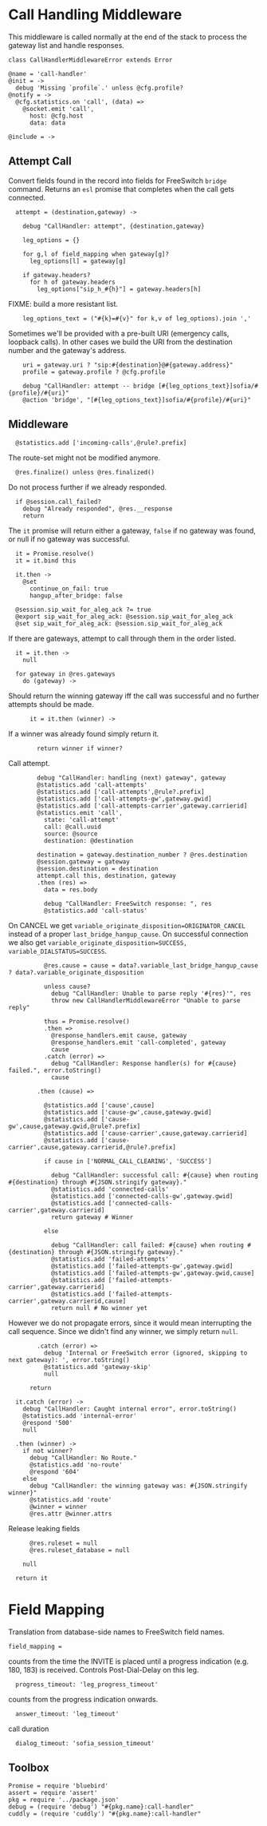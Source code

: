 Call Handling Middleware
========================

This middleware is called normally at the end of the stack to process the gateway list and handle responses.

    class CallHandlerMiddlewareError extends Error

    @name = 'call-handler'
    @init = ->
      debug 'Missing `profile`.' unless @cfg.profile?
    @notify = ->
      @cfg.statistics.on 'call', (data) =>
        @socket.emit 'call',
          host: @cfg.host
          data: data

    @include = ->

Attempt Call
------------

Convert fields found in the record into fields for FreeSwitch `bridge` command.
Returns an `esl` promise that completes when the call gets connected.

      attempt = (destination,gateway) ->

        debug "CallHandler: attempt", {destination,gateway}

        leg_options = {}

        for g,l of field_mapping when gateway[g]?
          leg_options[l] = gateway[g]

        if gateway.headers?
          for h of gateway.headers
            leg_options["sip_h_#{h}"] = gateway.headers[h]

FIXME: build a more resistant list.

        leg_options_text = ("#{k}=#{v}" for k,v of leg_options).join ','

Sometimes we'll be provided with a pre-built URI (emergency calls, loopback calls). In other cases we build the URI from the destination number and the gateway's address.

        uri = gateway.uri ? "sip:#{destination}@#{gateway.address}"
        profile = gateway.profile ? @cfg.profile

        debug "CallHandler: attempt -- bridge [#{leg_options_text}]sofia/#{profile}/#{uri}"
        @action 'bridge', "[#{leg_options_text}]sofia/#{profile}/#{uri}"

Middleware
----------

      @statistics.add ['incoming-calls',@rule?.prefix]

The route-set might not be modified anymore.

      @res.finalize() unless @res.finalized()

Do not process further if we already responded.

      if @session.call_failed?
        debug "Already responded", @res.__response
        return

The `it` promise will return either a gateway, `false` if no gateway was found, or null if no gateway was successful.

      it = Promise.resolve()
      it = it.bind this

      it.then ->
        @set
          continue_on_fail: true
          hangup_after_bridge: false

      @session.sip_wait_for_aleg_ack ?= true
      @export sip_wait_for_aleg_ack: @session.sip_wait_for_aleg_ack
      @set sip_wait_for_aleg_ack: @session.sip_wait_for_aleg_ack

If there are gateways, attempt to call through them in the order listed.

      it = it.then ->
        null

      for gateway in @res.gateways
        do (gateway) ->

Should return the winning gateway iff the call was successful and no further attempts should be made.

          it = it.then (winner) ->

If a winner was already found simply return it.

            return winner if winner?

Call attempt.

            debug "CallHandler: handling (next) gateway", gateway
            @statistics.add 'call-attempts'
            @statistics.add ['call-attempts',@rule?.prefix]
            @statistics.add ['call-attempts-gw',gateway.gwid]
            @statistics.add ['call-attempts-carrier',gateway.carrierid]
            @statistics.emit 'call',
              state: 'call-attempt'
              call: @call.uuid
              source: @source
              destination: @destination

            destination = gateway.destination_number ? @res.destination
            @session.gateway = gateway
            @session.destination = destination
            attempt.call this, destination, gateway
            .then (res) =>
              data = res.body

              debug "CallHandler: FreeSwitch response: ", res
              @statistics.add 'call-status'

On CANCEL we get `variable_originate_disposition=ORIGINATOR_CANCEL` instead of a proper `last_bridge_hangup_cause`.
On successful connection we also get `variable_originate_disposition=SUCCESS, variable_DIALSTATUS=SUCCESS`.

              @res.cause = cause = data?.variable_last_bridge_hangup_cause ? data?.variable_originate_disposition

              unless cause?
                debug "CallHandler: Unable to parse reply '#{res}'", res
                throw new CallHandlerMiddlewareError "Unable to parse reply"

              thus = Promise.resolve()
              .then =>
                @response_handlers.emit cause, gateway
                @response_handlers.emit 'call-completed', gateway
                cause
              .catch (error) =>
                debug "CallHandler: Response handler(s) for #{cause} failed.", error.toString()
                cause

            .then (cause) =>

              @statistics.add ['cause',cause]
              @statistics.add ['cause-gw',cause,gateway.gwid]
              @statistics.add ['cause-gw',cause,gateway.gwid,@rule?.prefix]
              @statistics.add ['cause-carrier',cause,gateway.carrierid]
              @statistics.add ['cause-carrier',cause,gateway.carrierid,@rule?.prefix]

              if cause in ['NORMAL_CALL_CLEARING', 'SUCCESS']

                debug "CallHandler: successful call: #{cause} when routing #{destination} through #{JSON.stringify gateway}."
                @statistics.add 'connected-calls'
                @statistics.add ['connected-calls-gw',gateway.gwid]
                @statistics.add ['connected-calls-carrier',gateway.carrierid]
                return gateway # Winner

              else

                debug "CallHandler: call failed: #{cause} when routing #{destination} through #{JSON.stringify gateway}."
                @statistics.add 'failed-attempts'
                @statistics.add ['failed-attempts-gw',gateway.gwid]
                @statistics.add ['failed-attempts-gw',gateway.gwid,cause]
                @statistics.add ['failed-attempts-carrier',gateway.carrierid]
                @statistics.add ['failed-attempts-carrier',gateway.carrierid,cause]
                return null # No winner yet

However we do not propagate errors, since it would mean interrupting the call sequence. Since we didn't find any winner, we simply return `null`.

            .catch (error) =>
              debug 'Internal or FreeSwitch error (ignored, skipping to next gateway): ', error.toString()
              @statistics.add 'gateway-skip'
              null

          return

      it.catch (error) ->
        debug "CallHandler: Caught internal error", error.toString()
        @statistics.add 'internal-error'
        @respond '500'
        null

      .then (winner) ->
        if not winner?
          debug "CallHandler: No Route."
          @statistics.add 'no-route'
          @respond '604'
        else
          debug "CallHandler: the winning gateway was: #{JSON.stringify winner}"
          @statistics.add 'route'
          @winner = winner
          @res.attr @winner.attrs

Release leaking fields

          @res.ruleset = null
          @res.ruleset_database = null

        null

      return it

Field Mapping
=============

Translation from database-side names to FreeSwitch field names.

    field_mapping =

counts from the time the INVITE is placed until a progress indication (e.g. 180, 183) is received. Controls Post-Dial-Delay on this leg.

      progress_timeout: 'leg_progress_timeout'

counts from the progress indication onwards.

      answer_timeout: 'leg_timeout'

call duration

      dialog_timeout: 'sofia_session_timeout'

Toolbox
-------

    Promise = require 'bluebird'
    assert = require 'assert'
    pkg = require '../package.json'
    debug = (require 'debug') "#{pkg.name}:call-handler"
    cuddly = (require 'cuddly') "#{pkg.name}:call-handler"
